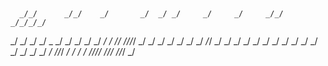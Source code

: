 ##
      _/_/      _/_/    _/       _/  _/ _/     _/     _/     _/_/  _/_/_/_/
   _/        _/    _/  _/  _    _/  _/   _/   _/     _/   _/         _/
    _/_/    _/_/_/_/  _/  _/   _/  _/    _/  _/     _/     _/_/     _/
_/     _/  _/    _/  _/ _/ _/ _/  _/    _/  _/     _/  _/     _/   _/
 _/_/_/   _/    _/   _/      _/  _/_/_/_/    _/_/_/     _/_/_/    _/

<!--
**uSawdust/uSawdust** is a ✨ _special_ ✨ repository because its `README.md` (this file) appears on your GitHub profile.

Here are some ideas to get you started:

- 🔭 I’m currently working on ...
- 🌱 I’m currently learning ...
- 👯 I’m looking to collaborate on ...
- 🤔 I’m looking for help with ...
- 💬 Ask me about ...
- 📫 How to reach me: ...
- 😄 Pronouns: ...
- ⚡ Fun fact: ...
-->
